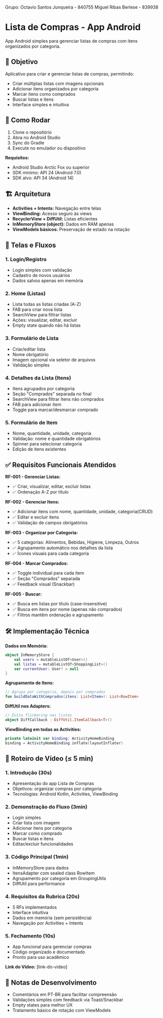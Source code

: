Grupo:
Octavio Santos Junqueira - 840755
Miguel Ribas Berlese - 839938

# Lista de Compras - App Android

App Android simples para gerenciar listas de compras com itens organizados por categoria.

## 📱 Objetivo

Aplicativo para criar e gerenciar listas de compras, permitindo:
- Criar múltiplas listas com imagens opcionais
- Adicionar itens organizados por categoria
- Marcar itens como comprados
- Buscar listas e itens
- Interface simples e intuitiva

## 🚀 Como Rodar

1. Clone o repositório
2. Abra no Android Studio
3. Sync do Gradle
4. Execute no emulador ou dispositivo

**Requisitos:**
- Android Studio Arctic Fox ou superior
- SDK mínimo: API 24 (Android 7.0)
- SDK alvo: API 34 (Android 14)

## 🏗️ Arquitetura

- **Activities + Intents:** Navegação entre telas
- **ViewBinding:** Acesso seguro às views
- **RecyclerView + DiffUtil:** Listas eficientes
- **InMemoryStore (object):** Dados em RAM apenas
- **ViewModels básicos:** Preservação de estado na rotação

## 📱 Telas e Fluxos

### 1. Login/Registro
- Login simples com validação
- Cadastro de novos usuários
- Dados salvos apenas em memória

### 2. Home (Listas)
- Lista todas as listas criadas (A-Z)
- FAB para criar nova lista
- SearchView para filtrar listas
- Ações: visualizar, editar, excluir
- Empty state quando não há listas

### 3. Formulário de Lista
- Criar/editar lista
- Nome obrigatório
- Imagem opcional via seletor de arquivos
- Validação simples

### 4. Detalhes da Lista (Itens)
- Itens agrupados por categoria
- Seção "Comprados" separada no final
- SearchView para filtrar itens não comprados
- FAB para adicionar item
- Toggle para marcar/desmarcar comprado

### 5. Formulário de Item
- Nome, quantidade, unidade, categoria
- Validação: nome e quantidade obrigatórios
- Spinner para selecionar categoria
- Edição de itens existentes

## ✅ Requisitos Funcionais Atendidos

**RF-001 - Gerenciar Listas:**
- ✅ Criar, visualizar, editar, excluir listas
- ✅ Ordenação A-Z por título

**RF-002 - Gerenciar Itens:**
- ✅ Adicionar itens com nome, quantidade, unidade, categoria(CRUD)
- ✅ Editar e excluir itens
- ✅ Validação de campos obrigatórios

**RF-003 - Organizar por Categoria:**
- ✅ 5 categorias: Alimentos, Bebidas, Higiene, Limpeza, Outros
- ✅ Agrupamento automático nos detalhes da lista
- ✅ Ícones visuais para cada categoria

**RF-004 - Marcar Comprados:**
- ✅ Toggle individual para cada item
- ✅ Seção "Comprados" separada
- ✅ Feedback visual (Snackbar)

**RF-005 - Buscar:**
- ✅ Busca em listas por título (case-insensitive)
- ✅ Busca em itens por nome (apenas não comprados)
- ✅ Filtros mantêm ordenação e agrupamento

## 🛠️ Implementação Técnica

**Dados em Memória:**
```kotlin
object InMemoryStore {
    val users = mutableListOf<User>()
    val listas = mutableListOf<ShoppingList>()
    var currentUser: User? = null
}
```

**Agrupamento de Itens:**
```kotlin
// Agrupa por categoria, depois por comprados
fun buildDataWithComprados(itens: List<Item>): List<RowItem>
```

**DiffUtil nos Adapters:**
```kotlin
// Evita flickering nas listas
object DiffCallback : DiffUtil.ItemCallback<T>()
```

**ViewBinding em todas as Activities:**
```kotlin
private lateinit var binding: ActivityHomeBinding
binding = ActivityHomeBinding.inflate(layoutInflater)
```

## 🎥 Roteiro de Vídeo (≤ 5 min)

### 1. Introdução (30s)
- Apresentação do app Lista de Compras
- Objetivos: organizar compras por categoria
- Tecnologias: Android Kotlin, Activities, ViewBinding

### 2. Demonstração do Fluxo (3min)
- Login simples
- Criar lista com imagem
- Adicionar itens por categoria
- Marcar como comprado
- Buscar listas e itens
- Editar/excluir funcionalidades

### 3. Código Principal (1min)
- InMemoryStore para dados
- ItensAdapter com sealed class RowItem
- Agrupamento por categoria em GroupingUtils
- DiffUtil para performance

### 4. Requisitos da Rubrica (20s)
- 5 RFs implementados
- Interface intuitiva
- Dados em memória (sem persistência)
- Navegação por Activities + Intents

### 5. Fechamento (10s)
- App funcional para gerenciar compras
- Código organizado e documentado
- Pronto para uso acadêmico

**Link do Vídeo:** [link-do-video]

## 📝 Notas de Desenvolvimento

- Comentários em PT-BR para facilitar compreensão
- Validações simples com feedback via Toast/Snackbar
- Empty states para melhor UX
- Tratamento básico de rotação com ViewModels
